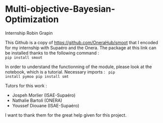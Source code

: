 # Multi-objective-Bayesian-Optimization
Internship Robin Grapin

This Github is a copy of https://github.com/OneraHub/smoot that I encoded for my internship with Supaéro and the Onera.
The package at this link can be installed thanks to the following command :
<code>
  pip install smoot
</code>

In order to understand the functionning of the module, please look at the notebook, which is a tutorial.
Necessary imports :
<code>
  pip install pymoo
  pip install smt
</code>

Tutors for this work :
 - Jospeh Morlier (ISAE-Supaéro)
 - Nathalie Bartoli (ONERA)
 - Youssef Diouane (ISAE-Supaéro)

I want to thank them for the great help given for this project.

